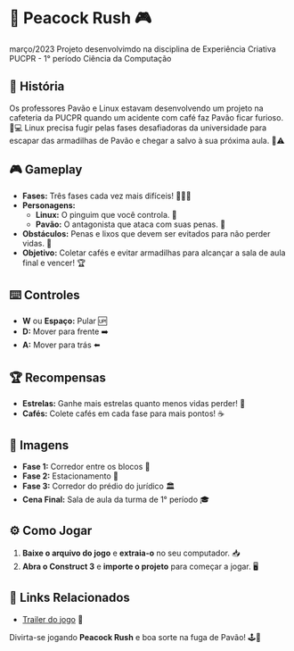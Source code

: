 # 🦚 **Peacock Rush** 🎮
março/2023
Projeto desenvolvimdo na disciplina de Experiência Criativa PUCPR - 1° período Ciência da Computação


## 📜 **História**

Os professores Pavão e Linux estavam desenvolvendo um projeto na cafeteria da PUCPR quando um acidente com café faz Pavão ficar furioso. 🏫💻 Linux precisa fugir pelas fases desafiadoras da universidade para escapar das armadilhas de Pavão e chegar a salvo à sua próxima aula. 🍰⚠️

## 🎮 **Gameplay**

- **Fases:** Três fases cada vez mais difíceis! 🏃‍♂️💨
- **Personagens:** 
  - **Linux:** O pinguim que você controla. 🐧
  - **Pavão:** O antagonista que ataca com suas penas. 🦚
- **Obstáculos:** Penas e lixos que devem ser evitados para não perder vidas. 🚫
- **Objetivo:** Coletar cafés e evitar armadilhas para alcançar a sala de aula final e vencer! 🏆

## ⌨️ **Controles**

- **W** ou **Espaço:** Pular 🆙
- **D:** Mover para frente ➡️
- **A:** Mover para trás ⬅️

## 🏆 **Recompensas**

- **Estrelas:** Ganhe mais estrelas quanto menos vidas perder! 🌟
- **Cafés:** Colete cafés em cada fase para mais pontos! ☕

## 📸 **Imagens**

- **Fase 1:** Corredor entre os blocos 🏢
- **Fase 2:** Estacionamento 🚗
- **Fase 3:** Corredor do prédio do jurídico 🏛️
- **Cena Final:** Sala de aula da turma de 1° período 🎓

## ⚙️ **Como Jogar**

1. **Baixe o arquivo do jogo** e **extraia-o** no seu computador. 📥
2. **Abra o Construct 3** e **importe o projeto** para começar a jogar. 🖥️


## 🎥 **Links Relacionados**

- [Trailer do jogo](https://youtu.be/PiOG1QnuRdA) 🎥

Divirta-se jogando **Peacock Rush** e boa sorte na fuga de Pavão! 🕹️🎉
